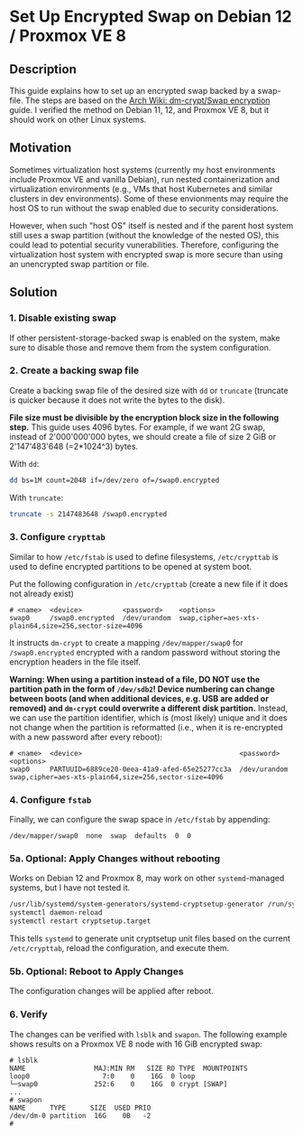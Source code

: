 # Set Up Encrypted Swap on Debian 12 / Proxmox VE 8

## Description

This guide explains how to set up an encrypted swap backed by a swap-file.
The steps are based on the [Arch Wiki: dm-crypt/Swap encryption](https://wiki.archlinux.org/title/Dm-crypt/Swap_encryption) guide.
I verified the method on Debian 11, 12, and Proxmox VE 8, but it should work on other Linux systems.

## Motivation

Sometimes virtualization host systems (currently my host environments include Proxmox VE and vanilla Debian), run nested containerization and virtualization environments (e.g., VMs that host Kubernetes and similar clusters in dev environments).
Some of these envionments may require the host OS to run without the swap enabled due to security considerations.

However, when such "host OS" itself is nested and if the parent host system still uses a swap partition (without the knowledge of the nested OS), this could lead to potential security vunerabilities.
Therefore, configuring the virtualization host system with encrypted swap is more secure than using an unencrypted swap partition or file.

## Solution

### 1. Disable existing swap

If other persistent-storage-backed swap is enabled on the system, make sure to disable those and remove them from the system configuration.

### 2. Create a backing swap file

Create a backing swap file of the desired size with `dd` or `truncate` (truncate is quicker because it does not write the bytes to the disk).

**File size must be divisible by the encryption block size in the following step.** This guide uses 4096 bytes. For example, if we want 2G swap, instead of 2'000'000'000 bytes, we should create a file of size 2 GiB or 2'147'483'648 (=2*1024^3) bytes.

With `dd`:
```bash
dd bs=1M count=2048 if=/dev/zero of=/swap0.encrypted
```

With `truncate`:
```bash
truncate -s 2147483648 /swap0.encrypted
```

### 3. Configure `crypttab`

Similar to how `/etc/fstab` is used to define filesystems, `/etc/crypttab` is used to define encrypted partitions to be opened at system boot.

Put the following configuration in `/etc/crypttab` (create a new file if it does not already exist)
```
# <name>  <device>          <password>    <options>
swap0     /swap0.encrypted  /dev/urandom  swap,cipher=aes-xts-plain64,size=256,sector-size=4096
```

It instructs `dm-crypt` to create a mapping `/dev/mapper/swap0` for `/swap0.encrypted` encrypted with a random password without storing the encryption headers in the file itself.

**Warning: When using a partition instead of a file, DO NOT use the partition path in the form of `/dev/sdb2`! Device numbering can change between boots (and when additional devices, e.g. USB are added or removed) and `dm-crypt` could overwrite a different disk partition.** Instead, we can use the partition identifier, which is (most likely) unique and it does not change when the partition is reformatted (i.e., when it is re-encrypted with a new password after every reboot):
```
# <name>  <device>                                       <password>    <options>
swap0     PARTUUID=6889ce20-0eea-41a9-afed-65e25277cc3a  /dev/urandom  swap,cipher=aes-xts-plain64,size=256,sector-size=4096
```

### 4. Configure `fstab`

Finally, we can configure the swap space in `/etc/fstab` by appending:
```
/dev/mapper/swap0  none  swap  defaults  0  0
```

### 5a. Optional: Apply Changes without rebooting

Works on Debian 12 and Proxmox 8, may work on other `systemd`-managed systems, but I have not tested it.

```bash
/usr/lib/systemd/system-generators/systemd-cryptsetup-generator /run/systemd/generator
systemctl daemon-reload
systemctl restart cryptsetup.target
```

This tells `systemd` to generate unit cryptsetup unit files based on the current `/etc/crypttab`, reload the configuration, and execute them.


### 5b. Optional: Reboot to Apply Changes

The configuration changes will be applied after reboot.

### 6. Verify

The changes can be verified with `lsblk` and `swapon`.
The following example shows results on a Proxmox VE 8 node with 16 GiB encrypted swap:
```
# lsblk
NAME                 MAJ:MIN RM   SIZE RO TYPE  MOUNTPOINTS
loop0                  7:0    0    16G  0 loop  
└─swap0              252:6    0    16G  0 crypt [SWAP]
...
# swapon
NAME      TYPE      SIZE  USED PRIO
/dev/dm-0 partition  16G    0B   -2
#
```
